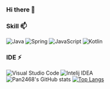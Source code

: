 ### Hi there 👋
### Skill 📫 
![Java](https://img.shields.io/badge/Java-007396.svg?&style=for-the-badge&logo=Java&logoColor=white)
![Spring](https://img.shields.io/badge/Spring-6DB33F.svg?&style=for-the-badge&logo=Spring&logoColor=white)
![JavaScript](https://img.shields.io/badge/JavaScript-F7DF1E.svg?&style=for-the-badge&logo=JavaScript&logoColor=white)
![Kotlin](https://img.shields.io/badge/Kotlin-7F52FF.svg?&style=for-the-badge&logo=Kotlin&logoColor=white)
<br/>
### IDE ⚡
![Visual Studio Code](https://img.shields.io/badge/Visual%20Studio%20Code-007ACC.svg?&style=for-the-badge&logo=Visual%20Studio%20Code&logoColor=white)
![Intelij IDEA](https://img.shields.io/badge/Intelij%20IDEA-000000.svg?&style=for-the-badge&logo=Intelij%20IDEA&logoColor=white)</br>
![Pan2468's GitHub stats](https://github-readme-stats.vercel.app/api?username=6810779s&show_icons=true&theme=tokyonight)
[![Top Langs](https://github-readme-stats.vercel.app/api/top-langs/?username=pan2468&layout=compact&theme=white)](https://github.com/pan2468)
<br/>

<!--
**pan2468/pan2468** is a ✨ _special_ ✨ repository because its `README.md` (this file) appears on your GitHub profile.

Here are some ideas to get you started:

- 🔭 I’m currently working on ...
- 🌱 I’m currently learning ...
- 👯 I’m looking to collaborate on ...
- 🤔 I’m looking for help with ...
- 💬 Ask me about ...
- 📫 How to reach me: ...
- 😄 Pronouns: ...
- ⚡ Fun fact: ...
-->
